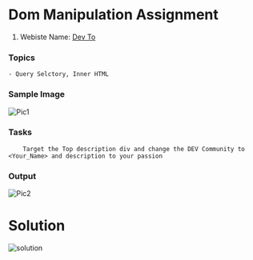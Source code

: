 # Dom Manipulation Assignment

1. Webiste Name: [Dev To](https://dev.to/)

### Topics

    - Query Selctory, Inner HTML

### Sample Image

![Pic1](https://github.com/Akram-Mondal/Dom-Manipulation-project-01/assets/110484350/e1bb72d0-dab9-470e-afde-7b4e21d15527)


### Tasks

        Target the Top description div and change the DEV Community to <Your_Name> and description to your passion

### Output


![Pic2](https://github.com/Akram-Mondal/Dom-Manipulation-project-01/assets/110484350/56263305-ff89-45b0-92d7-9f16e58c21d1)



# Solution
![solution](https://github.com/Akram-Mondal/Dom-Manipulation-project-01/assets/110484350/a9218e2b-7537-4521-a2a0-8ed20cb67a8b)
